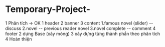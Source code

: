 # Temporary-Project-

1 Phân tích -> OK
    1 header
    2 banner
    3 content 
        1.famous novel (slider) -- discuss
        2.novel                 -- previous reader novel
        3.novel complete        -- comment
    4 footer
2 dựng Base (xây móng)
3 xây dựng từng thành phần theo phân tích
4 Hoàn thiện
